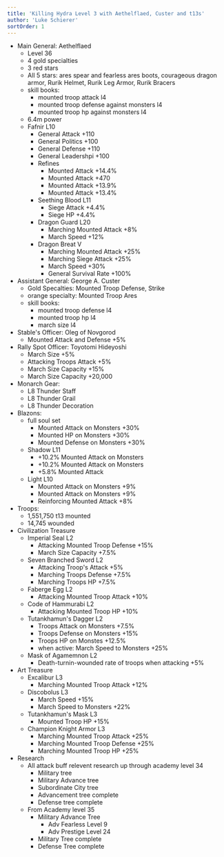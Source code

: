 ```yaml
---
title: 'Killing Hydra Level 3 with Aethelflaed, Custer and t13s'
author: 'Luke Schierer'
sortOrder: 1
---
```


* Main General: Aethelflaed
  * Level 36
  * 4 gold specialties
  * 3 red stars
  * All 5 stars: ares spear and fearless ares boots, courageous dragon armor, Rurik Helmet, Rurik Leg Armor, Rurik Bracers
  * skill books:
    * mounted troop attack l4
    * mounted troop defense against monsters l4
    * mounted troop hp against monsters l4
  * 6.4m power
  * Fafnir L10
    * General Attack +110
    * General Politics +100
    * General Defense +110
    * General Leadershpi +100
    * Refines
      * Mounted Attack +14.4%
      * Mounted Attack +470
      * Mounted Attack +13.9%
      * Mounted Attack +13.4%
    * Seething Blood L11
      * Siege Attack +4.4%
      * Siege HP +4.4%
    * Dragon Guard L20
      * Marching Mounted Attack +8%
      * March Speed +12%
    * Dragon Breat V
      * Marching Mounted Attack +25%
      * Marching Siege Attack +25%
      * March Speed +30%
      * General Survival Rate +100%
* Assistant General: George A. Custer
  * Gold Specalties: Mounted Troop Defense, Strike
  * orange specialty: Mounted Troop Ares
  * skill books:
    * mounted troop defense l4
    * mounted troop hp l4
    * march size l4
* Stable's Officer: Oleg of Novgorod
  * Mounted Attack and Defense +5%
* Rally Spot Officer: Toyotomi Hideyoshi
  * March Size +5%
  * Attacking Troops Attack +5%
  * March Size Capacity +15%
  * March Size Capacity +20,000
* Monarch Gear:
  * L8 Thunder Staff
  * L8 Thunder Grail
  * L8 Thunder Decoration
* Blazons:
  * full soul set
    * Mounted Attack on Monsters +30%
    * Mounted HP on Monsters +30%
    * Mounted Defense on Monsters +30%
  * Shadow L11
    * +10.2% Mounted Attack on Monsters
    * +10.2% Mounted Attack on Monsters
    * +5.8% Mounted Attack
  * Light L10
    * Mounted Attack on Monsters +9%
    * Mounted Attack on Monsters +9%
    * Reinforcing Mounted Attack +8%
* Troops:
  * 1,551,750 t13 mounted
  * 14,745 wounded
* Civilization Treasure
  * Imperial Seal L2
    * Attacking Mounted Troop Defense +15%
    * March Size Capacity +7.5%
  * Seven Branched Sword L2
    * Attacking Troop's Attack +5%
    * Marching Troops Defense +7.5%
    * Marching Troops HP +7.5%
  * Faberge Egg L2
    * Attacking Mounted Troop Attack +10%
  * Code of Hammurabi L2
    * Attacking Mounted Troop HP +10%
  * Tutankhamun's Dagger L2
    * Troops Attack on Monsters +7.5%
    * Troops Defense on Monsters +15%
    * Troops HP on Monstes +12.5%
    * when active: March Speed to Monsters +25%
  * Mask of Agamemnon L2
    * Death-turnin-wounded rate of troops when attacking +5%
* Art Treasure
  * Excalibur L3
    * Marching Mounted Troop Attack +12%
  * Discobolus L3
    * March Speed +15%
    * March Speed to Monsters +22%
  * Tutankhamun's Mask L3
    * Mounted Troop HP +15%
  * Champion Knight Armor L3
    * Marching Mounted Troop Attack +25%
    * Marching Mounted Troop Defense +25%
    * Marching Mounted Troop HP +25%
* Research
  * All attack buff relevent research up through academy level 34
    * Military tree
    * Military Advance tree
    * Subordinate City tree
    * Advancement tree complete
    * Defense tree complete
  * From Academy level 35
    * Military Advance Tree
      * Adv Fearless Level 9
      * Adv Prestige Level 24
    * Military Tree complete
    * Defense Tree complete
